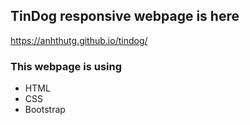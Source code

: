 ## TinDog responsive webpage is here
https://anhthutg.github.io/tindog/

### This webpage is using
- HTML
- CSS
- Bootstrap
